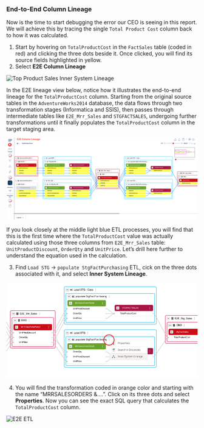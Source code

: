 ### End-to-End Column Lineage

Now is the time to start debugging the error our CEO is seeing in this report. We will achieve this by tracing the single `Total Product Cost` column back to how it was calculated.

1. Start by hovering on `TotalProductCost` in the `FactSales` table (coded in red) and clicking the three dots beside it. Once clicked, you will find its source fields highlighted in yellow.
2. Select **E2E Column Lineage**

![Top Product Sales Inner System Lineage](./images/top-product-sales-inner-system-lineage.png)

In the E2E lineage view below, notice how it illustrates the end-to-end lineage for the `TotalProductCost` column. Starting from the original source tables in the `AdventureWorks2014` database, the data flows through two transformation stages (Informatica and SSIS), then passes through intermediate tables like `E2E_Mrr_Sales` and `STGFACTSALES`, undergoing further transformations until it finally populates the `TotalProductCost` column in the target staging area.

![Top Product Sales](./images/e2e-col-lineage.png)

If you look closely at the middle light blue ETL processes, you will find that this is the first time where the `TotalProductCost` value was actually calculated using those three columns from `E2E_Mrr_Sales` table: `UnitProductDiscount`, `OrderQty` and `UnitPrice`. Let’s drill here further to understand the equation used in the calculation.

3. Find `Load STG` → `populate StgFactPurchasing` ETL, cick on the three dots associated with it, and select **Inner System Lineage**.

![E2E ETL](./images/e2e-etl.png)

4. You will find the transformation coded in orange color and starting with the name “MRRSALESORDERS &....”. Click on its three dots and select **Properties**. Now you can see the exact SQL query that calculates the `TotalProductCost` column.

![E2E ETL](./images/e2e-etl-inner.png)
